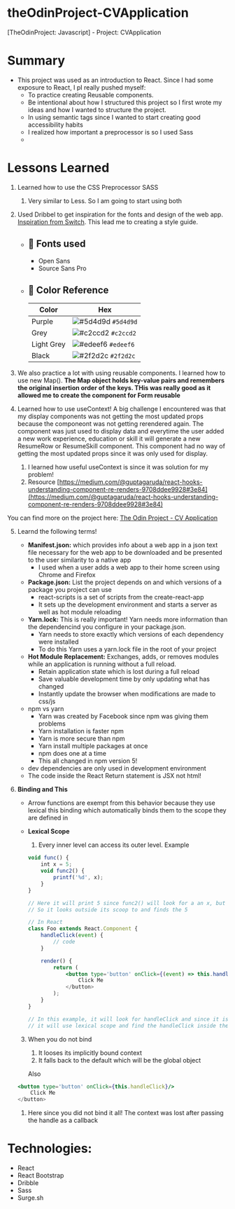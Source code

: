 # theOdinProject-CVApplication

[TheOdinProject: Javascript] - Project: CVApplication

# Summary

-   This project was used as an introduction to React. Since I had some exposure to React, I pI really pushed myself:
    -   To practice creating Reusable components.
    -   Be intentional about how I structured this project so I first wrote my ideas and how I wanted to structure the project.
    -   In using semantic tags since I wanted to start creating good accessibility habits
    -   I realized how important a preprocessor is so I used Sass
    -

# Lessons Learned

1. Learned how to use the CSS Preprocessor SASS

    1. Very similar to Less. So I am going to start using both

2. Used Dribbel to get inspiration for the fonts and design of the web app. [Inspiration from Switch](https://dribbble.com/shots/14730009-Switch/attachments/6431406?mode=media). This lead me to creating a style guide.

    - ## 📗 Fonts used

        - Open Sans
        - Source Sans Pro

    - ## 🎨 Color Reference

        | Color      | Hex                                                                |
        | ---------- | ------------------------------------------------------------------ |
        | Purple     | ![#5d4d9d](https://via.placeholder.com/10/5d4d9d?text=+) `#5d4d9d` |
        | Grey       | ![#c2ccd2](https://via.placeholder.com/10/c2ccd2?text=+) `#c2ccd2` |
        | Light Grey | ![#edeef6](https://via.placeholder.com/10/edeef6?text=+) `#edeef6` |
        | Black      | ![#2f2d2c](https://via.placeholder.com/10/2f2d2c?text=+) `#2f2d2c` |

3. We also practice a lot with using reusable components. I learned how to use new Map(). **The Map object holds key-value pairs and remembers the original insertion order of the keys. THis was really good as it allowed me to create the component for Form reusable**

4. Learned how to use useContext! A big challenge I encountered was that my display components was not getting the most updated props because the componeont was not getting rerendered again. The component was just used to display data and everytime the user added a new work experience, education or skill it will generate a new ResumeRow or ResumeSkill component. This component had no way of getting the most updated props since it was only used for display.
    1. I learned how useful useContext is since it was solution for my problem!
    2. Resource [https://medium.com/@guptagaruda/react-hooks-understanding-component-re-renders-9708ddee9928#3e84](https://medium.com/@guptagaruda/react-hooks-understanding-component-re-renders-9708ddee9928#3e84)

You can find more on the project here: [The Odin Project - CV Application](https://www.theodinproject.com/courses/javascript/lessons/cv-application)

5. Learnd the following terms!

    - **Manifest.json:** which provides info about a web app in a json text file necessary for the web app to be downloaded and be presented to the user similarity to a native app
        - I used when a user adds a web app to their home screen using Chrome and Firefox
    - **Package.json:** List the project depends on and which versions of a package you project can use
        - react-scripts is a set of scripts from the create-react-app
        - It sets up the development environment and starts a server as well as hot module reloading
    - **Yarn.lock:** This is really important! Yarn needs more information than the dependencind you configure in your package.json.
        - Yarn needs to store exactly which versions of each dependency were installed
        - To do this Yarn uses a yarn.lock file in the root of your project
    - **Hot Module Replacement:** Exchanges, adds, or removes modules while an application is running without a full reload.
        - Retain application state which is lost during a full reload
        - Save valuable development time by only updating what has changed
        - Instantly update the browser when modifications are made to css/js
    - npm vs yarn
        - Yarn was created by Facebook since npm was giving them problems
        - Yarn installation is faster npm
        - Yarn is more secure than npm
        - Yarn install multiple packages at once
        - npm does one at a time
        - This all changed in npm version 5!
    - dev dependencies are only used in development environment
    - The code inside the React Return statement is JSX not html!

6. **Binding and This**

    - Arrow functions are exempt from this behavior because they use lexical this binding which automatically binds them to the scope they are defined in
    - **Lexical Scope**

        1. Every inner level can access its outer level. Example

        ```jsx
        void func() {
        	int x = 5;
        	void func2() {
        		printf('%d', x);
        	}
        }

        // Here it will print 5 since func2() will look for a an x, but it is not in the func2
        // So it looks outside its scoop to and finds the 5

        // In React
        class Foo extends React.Component {
        	handleClick(event) {
        		// code
        	}

        	render() {
        		return (
        			<button type='button' onClick={(event) => this.handleClick(event)}/>
        				Click Me
        			</button>
        		);
        	}
        }

        // In this example, it will look for handleClick and since it is an arrow function,
        // it will use lexical scope and find the handleClick inside the class
        ```

    3. When you do not bind

        1. It looses its implicitly bound context
        2. It falls back to the default which will be the global object

        Also

    ```jsx
    <button type='button' onClick={this.handleClick}/>
    	Click Me
    </button>
    ```

    1. Here since you did not bind it all! The context was lost after passing the handle as a callback

# Technologies:

-   React
-   React Bootstrap
-   Dribble
-   Sass
-   Surge.sh

